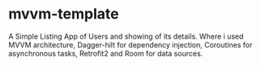 # mvvm-template
A Simple Listing App of Users and showing of its details. 
Where i used MVVM architecture, Dagger-hilt for dependency injection, Coroutines for asynchronous tasks, Retrofit2 and Room for data sources.
